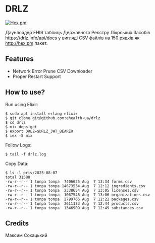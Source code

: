 # DRLZ

[![Hex pm](http://img.shields.io/hexpm/v/drlz.svg?style=flat)](https://hex.pm/packages/drlz)

Даунлоадер FHIR таблиць Державного Реєстру Лікрських Засобів https://drlz.info/api/docs у вигляді CSV файлів на 150 рядків як http://hex.pm пакет.

## Features

* Network Error Prune CSV Downloader
* Proper Restart Support

## How to use?

Run using Elixir:

```
$ sudo apt install erlang elixir
$ git clone git@github.com:ehealth-ua/drlz
$ cd drlz
$ mix deps.get
$ export DRLZ=$DRLZ_JWT_BEARER
$ iex -S mix
```

Follow Logs:

```
$ tail -f drlz.log
```

Copy Data:

```
$ ls -l priv/2025-08-07
total 31500
-rw-r--r-- 1 tonpa tonpa  7406625 Aug  7 13:34 forms.csv
-rw-r--r-- 1 tonpa tonpa 14673534 Aug  7 12:12 ingredients.csv
-rw-r--r-- 1 tonpa tonpa  2338654 Aug  7 13:05 licenses.csv
-rw-r--r-- 1 tonpa tonpa  1067546 Aug  7 13:06 organizations.csv
-rw-r--r-- 1 tonpa tonpa  2799766 Aug  7 12:22 packages.csv
-rw-r--r-- 1 tonpa tonpa  2611173 Aug  7 12:44 products.csv
-rw-r--r-- 1 tonpa tonpa  1346909 Aug  7 12:49 substances.csv

```

## Credits

Максим Сохацький
